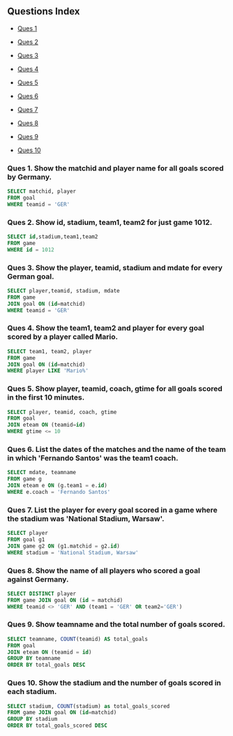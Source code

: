 ## Questions Index

* [Ques 1](#ques-1-show-the-matchid-and-player-name-for-all-goals-scored-by-germany)

* [Ques 2](#ques-2-show-id-stadium-team1-team2-for-just-game-1012)

* [Ques 3](#ques-3-show-the-player-teamid-stadium-and-mdate-for-every-german-goal)

* [Ques 4](#ques-4-show-the-team1-team2-and-player-for-every-goal-scored-by-a-player-called-mario)

* [Ques 5](#ques-5-show-player-teamid-coach-gtime-for-all-goals-scored-in-the-first-10-minutes)

* [Ques 6](#ques-6-list-the-dates-of-the-matches-and-the-name-of-the-team-in-which-fernando-santos-was-the-team1-coach)

* [Ques 7](#ques-7-list-the-player-for-every-goal-scored-in-a-game-where-the-stadium-was-national-stadium-warsaw)

* [Ques 8](#ques-8-show-the-name-of-all-players-who-scored-a-goal-against-germany)

* [Ques 9](#ques-9-show-teamname-and-the-total-number-of-goals-scored)

* [Ques 10](#ques-10-show-the-stadium-and-the-number-of-goals-scored-in-each-stadium)


### Ques 1. Show the matchid and player name for all goals scored by Germany.

```sql
SELECT matchid, player
FROM goal
WHERE teamid = 'GER'
```

### Ques 2. Show id, stadium, team1, team2 for just game 1012.

```sql
SELECT id,stadium,team1,team2
FROM game
WHERE id = 1012
```

### Ques 3. Show the player, teamid, stadium and mdate for every German goal.

```sql
SELECT player,teamid, stadium, mdate
FROM game
JOIN goal ON (id=matchid)
WHERE teamid = 'GER'
```

### Ques 4. Show the team1, team2 and player for every goal scored by a player called Mario.

```sql
SELECT team1, team2, player
FROM game
JOIN goal ON (id=matchid)
WHERE player LIKE 'Mario%'
```

### Ques 5. Show player, teamid, coach, gtime for all goals scored in the first 10 minutes.

```sql
SELECT player, teamid, coach, gtime
FROM goal
JOIN eteam ON (teamid=id)
WHERE gtime <= 10
```

### Ques 6. List the dates of the matches and the name of the team in which 'Fernando Santos' was the team1 coach.

```sql
SELECT mdate, teamname
FROM game g
JOIN eteam e ON (g.team1 = e.id)
WHERE e.coach = 'Fernando Santos'
```

### Ques 7. List the player for every goal scored in a game where the stadium was 'National Stadium, Warsaw'.

```sql
SELECT player
FROM goal g1
JOIN game g2 ON (g1.matchid = g2.id)
WHERE stadium = 'National Stadium, Warsaw'
```

### Ques 8. Show the name of all players who scored a goal against Germany.

```sql
SELECT DISTINCT player
FROM game JOIN goal ON (id = matchid)
WHERE teamid <> 'GER' AND (team1 = 'GER' OR team2='GER')
```

### Ques 9. Show teamname and the total number of goals scored.

```sql
SELECT teamname, COUNT(teamid) AS total_goals
FROM goal
JOIN eteam ON (teamid = id)
GROUP BY teamname
ORDER BY total_goals DESC
```

### Ques 10. Show the stadium and the number of goals scored in each stadium.

```sql
SELECT stadium, COUNT(stadium) as total_goals_scored
FROM game JOIN goal ON (id=matchid)
GROUP BY stadium
ORDER BY total_goals_scored DESC
```
